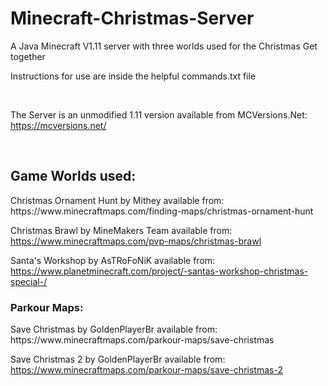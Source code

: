 # Minecraft-Christmas-Server
A Java Minecraft V1.11 server with three worlds used for the Christmas Get together

Instructions for use are inside the helpful commands.txt file

<br>


The Server is an unmodified 1.11 version available from MCVersions.Net:
https://mcversions.net/


<br>

<h2>Game Worlds used:</h2>
Christmas Ornament Hunt
by Mithey available from:<br>
https://www.minecraftmaps.com/finding-maps/christmas-ornament-hunt

Christmas Brawl 
by MineMakers Team available from:<br>
https://www.minecraftmaps.com/pvp-maps/christmas-brawl<br>

Santa's Workshop
by AsTRoFoNiK available from:<br>
https://www.planetminecraft.com/project/-santas-workshop-christmas-special-/

<h3>Parkour Maps:</h3>
Save Christmas
by GoldenPlayerBr available from:<br>
https://www.minecraftmaps.com/parkour-maps/save-christmas

Save Christmas 2
by GoldenPlayerBr available from:<br>
https://www.minecraftmaps.com/parkour-maps/save-christmas-2
